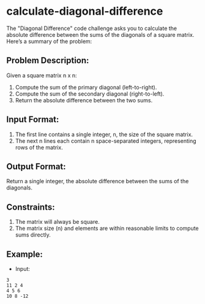 # calculate-diagonal-difference

The "Diagonal Difference" code challenge asks you to calculate the absolute difference between the sums of the diagonals of a square matrix. Here’s a summary of the problem:

## Problem Description:

Given a square matrix n x n:

1. Compute the sum of the primary diagonal (left-to-right).
2. Compute the sum of the secondary diagonal (right-to-left).
3. Return the absolute difference between the two sums.

## Input Format:

1. The first line contains a single integer, n, the size of the square matrix.
2. The next n lines each contain n space-separated integers, representing rows of the matrix.

## Output Format:

Return a single integer, the absolute difference between the sums of the diagonals.

## Constraints:

1. The matrix will always be square.
2. The matrix size (n) and elements are within reasonable limits to compute sums directly.

## Example:

- Input:

```
3
11 2 4
4 5 6
10 8 -12

```
